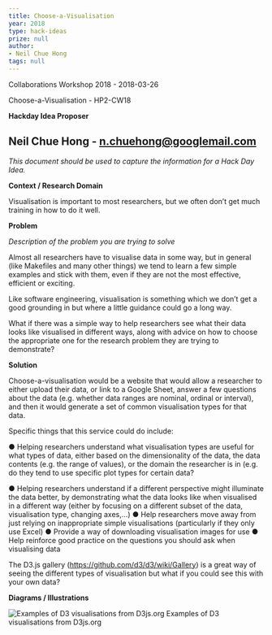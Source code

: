 ```yaml
---
title: Choose-a-Visualisation
year: 2018
type: hack-ideas
prize: null
author:
- Neil Chue Hong
tags: null
---
```


Collaborations Workshop 2018 - 2018-03-26

Choose-a-Visualisation - HP2-CW18

**Hackday Idea Proposer**

Neil Chue Hong - n.chuehong@googlemail.com
---

*This document should be used to capture the information for a Hack Day Idea.*

**Context / Research Domain**

Visualisation is important to most researchers, but we often don’t get much training in how to do it well.

**Problem**

*Description of the problem you are trying to solve*

Almost all researchers have to visualise data in some way, but in general (like Makefiles and
 many other things) we tend to learn a few simple examples and stick with them, even if they are not the most effective, efficient or exciting.

Like software engineering, visualisation is something which we don’t get a good grounding in but where a little guidance could go a long way.

What if there was a simple way to help researchers see what their data looks like visualised in different ways, along with advice on how to choose the appropriate one for the research
 problem they are trying to demonstrate?

**Solution**

Choose-a-visualisation would be a website that would allow a researcher to either upload their data, or link to a Google Sheet, answer a few questions about the data (e.g. whether data
ranges are nominal, ordinal or interval), and then it would generate a set of common visualisation types for that data.

Specific things that this service could do include:

● Helping researchers understand what visualisation types are useful for what types of data, either based on the dimensionality of the data, the data contents (e.g. the range of values), or the domain the researcher is in (e.g. do they tend to use specific plot types for certain data?

● Helping researchers understand if a different perspective might illuminate the data better, by demonstrating what the data looks like when visualised in a different way (either by focusing on a different subset of the data, visualisation type, changing axes,...)
● Help researchers move away from just relying on inappropriate simple visualisations (particularly if they only use Excel)
● Provide a way of downloading visualisation images for use
● Help reinforce good practice on the questions you should ask when visualising data

The D3.js gallery (https://github.com/d3/d3/wiki/Gallery) is a great way of seeing the different
 types of visualisation but what if you could see this with your own data?

**Diagrams / Illustrations**

![Examples of D3 visualisations from D3js.org](../images/cw18-d3.jpg)
Examples of D3 visualisations from D3js.org

